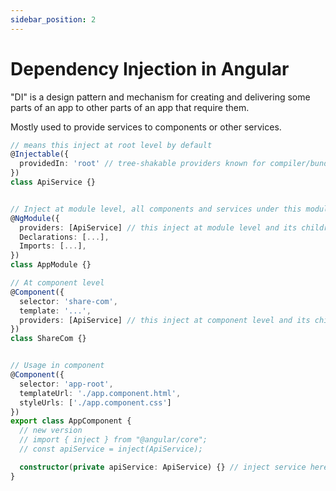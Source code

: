 ```yaml
---
sidebar_position: 2
---
```


# Dependency Injection in Angular
"DI" is a design pattern and mechanism for creating and delivering some parts of an app to other parts of an app that require them.

Mostly used to provide services to components or other services.
```typescript
// means this inject at root level by default
@Injectable({
  providedIn: 'root' // tree-shakable providers known for compiler/bundler
})
class ApiService {}


// Inject at module level, all components and services under this module can use it
@NgModule({
  providers: [ApiService] // this inject at module level and its children
  Declarations: [...],
  Imports: [...],
})
class AppModule {}

// At component level
@Component({
  selector: 'share-com',
  template: '...',
  providers: [ApiService] // this inject at component level and its children
})
class ShareCom {}


// Usage in component
@Component({
  selector: 'app-root',
  templateUrl: './app.component.html',
  styleUrls: ['./app.component.css']
})
export class AppComponent {
  // new version
  // import { inject } from "@angular/core";
  // const apiService = inject(ApiService);

  constructor(private apiService: ApiService) {} // inject service here
}


```